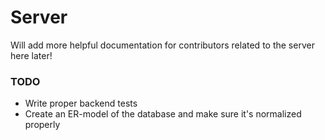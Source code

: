 # Server

Will add more helpful documentation for contributors related to the server here later!

### TODO

- Write proper backend tests
- Create an ER-model of the database and make sure it's normalized properly
